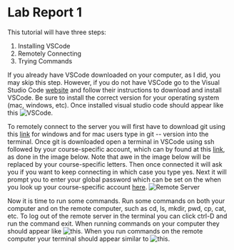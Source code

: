 # Lab Report 1
This tutorial will have three steps:
  1. Installing VSCode
  2. Remotely Connecting
  3. Trying Commands

If you already have VSCode downloaded on your computer, as I did, you may skip this step. However, if you do not have VSCode go to the Visual Studio Code [website]( https://code.visualstudio.com/) and follow their instructions to download and install VSCode. Be sure to install the correct version for your operating system (mac, windows, etc). Once installed visual studio code should appear like this ![VSCode](https://user-images.githubusercontent.com/122580017/212500609-3b42d5d6-7967-47a0-981c-92cba7ddca09.png).


To remotely connect to the server you will first have to download git using this [link](https://gitforwindows.org/) for windows and for mac users type in git -- version into the terminal. Once git is downloaded open a terminal in VSCode using ssh followed by your course-specific account, which can by found at this [link](https://sdacs.ucsd.edu/~icc/index.php), as done in the image below. Note that awe in the image below will be replaced by your course-specific letters. Then once connected it will ask you if you want to keep connecting in which case you type yes. Next it will prompt you to enter your global password which can be set on the when you look up your course-specific account [here](https://sdacs.ucsd.edu/~icc/index.php). ![Remote Server](https://user-images.githubusercontent.com/122580017/212500822-a813c513-5439-4332-ac07-95b6c2f06f33.png)


Now it is time to run some commands. Run some commands on both your computer and on the remote computer, such as cd, ls, mkdir, pwd, cp, cat, etc. To log out of the remote server in the terminal you can click ctrl-D and run the command exit. When running commands on your computer they should appear like ![this](https://user-images.githubusercontent.com/122580017/212500874-77217f88-9541-4f7d-a2ac-a42b78fd9ea7.png). When you run commands on the remote computer your terminal should appear similar to ![this](https://user-images.githubusercontent.com/122580017/212500881-48d7a180-8cbe-4291-a7c4-e3bc9072255f.png). 

